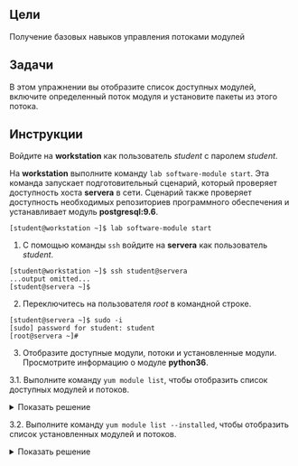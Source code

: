 ## Цели

Получение базовых навыков управления потоками модулей

## Задачи

В этом упражнении вы отобразите список доступных модулей, включите определенный поток модуля и установите пакеты из этого потока.

## Инструкции

Войдите на **workstation** как пользователь *student* с паролем *student*.

На **workstation** выполните команду `lab software-module start`. Эта команда запускает подготовительный сценарий, который проверяет доступность хоста **servera** в сети. Сценарий также проверяет доступность необходимых репозиториев программного обеспечения и устанавливает модуль **postgresql:9.6**.

```
[student@workstation ~]$ lab software-module start
```

1.	С помощью команды `ssh` войдите на **servera** как пользователь *student*.

  ```
  [student@workstation ~]$ ssh student@servera
  ...output omitted...
  [student@servera ~]$ 
  ```

2.	Переключитесь на пользователя *root* в командной строке.

  ```
  [student@servera ~]$ sudo -i
  [sudo] password for student: student
  [root@servera ~]# 
  ```

3.	Отобразите доступные модули, потоки и установленные модули. Просмотрите информацию о модуле **python36**.

  3.1.	Выполните команду `yum module list`, чтобы отобразить список доступных модулей и потоков.

  <details>
  <summary>Показать решение</summary>
  ```
  [root@servera ~]# yum module list
  Red Hat Enterprise Linux 8.2 AppStream (dvd)
  Name          Stream         Profiles             Summary
  ...output omitted...
  python27      2.7 [d]        common [d]           Python ... version 2.7
  python36      3.6 [d][e]     build, common [d]    Python ... version 3.6
  python38      3.8 [d]        build, common [d]    Python ... version 3.8
  ...output omitted...
  Hint: [d]efault, [e]nabled, [x]disabled, [i]nstalled
  ```
  </details>

  3.2.	Выполните команду `yum module list --installed`, чтобы отобразить список установленных модулей и потоков.

  <details>
  <summary>Показать решение</summary>
  ```
  [root@servera ~]# yum module list --installed
  Red Hat Enterprise Linux 8.2 AppStream (dvd)
  Name         Stream    Profiles                 Summary
  postgresql   9.6 [e]   client, server [d] [i]   PostgreSQL server and client ...

  Hint: [d]efault, [e]nabled, [x]disabled, [i]nstalled
  ```
  </details>

  3.3.	Выполните команду `yum module info`, чтобы просмотреть информацию о модуле **python36**.

  <details>
  <summary>Показать решение</summary>
  ```
  [root@servera ~]# yum module info python36
  Name             : python36
  Stream           : 3.6 [d][e][a]
  Version          : 8010020190724083915
  Context          : a920e634
  Architecture     : x86_64
  Profiles         : build, common [d]
  Default profiles : common
  Repo             : rhel-8.2-for-x86_64-appstream-rpms
  Summary          : Python programming language, version 3.6
  ...output omitted...
  Hint: [d]efault, [e]nabled, [x]disabled, [i]nstalled, [a]ctive]
  ```
  </details>

4.	Установите модуль **python36** из потока 3.6 и профиля **common**. Проверьте текущее состояние модуля.

  4.1.	Выполните команду `yum module install`, чтобы установить модуль **python36**. Используйте синтаксис `имя:поток/профиль`, чтобы установить модуль **python36** из потока **3.6** и профиля **common**.

  <details>
  <summary>Примечание</summary>

  Вы можете опустить /профиль, чтобы использовать профиль по умолчанию, и :поток, чтобы использовать поток по умолчанию.
  </details>

  <details>
  <summary>Показать решение</summary>
  ```
  [root@servera ~]# yum module install python36:3.6/common
  ...output omitted...
  Is this ok [y/N]: y
  ...output omitted...
  Complete!
  ```
  </details>

  4.2.	Просмотрите текущее состояние модуля **python36**.

  <details>
  <summary>Показать решение</summary>
  ```
  [root@servera ~]# yum module list python36
  Red Hat Enterprise Linux 8.2 AppStream (dvd)
  Name         Stream         Profiles                   Summary
  python36     3.6 [d][e]     build, common [d] [i]      Python ... version 3.6

  Hint: [d]efault, [e]nabled, [x]disabled, [i]nstalled
  ```
  </details>

5.	Переключитесь на модуль **postgresql** профиля **server**, чтобы использовать поток 10.

  5.1.	Выполните команду `yum module list` для отображения модуля и потока **postgresql**. Обратите внимание, что поток модуля **postgresql:9.6** в настоящее время установлен.

  <details>
  <summary>Показать решение</summary>
  ```
  [root@servera ~]# yum module list postgresql
  Red Hat Enterprise Linux 8.2 AppStream (dvd)
  Name         Stream    Profiles                Summary
  postgresql   9.6 [e]   client, server [d] [i]  PostgreSQL server and client ...
  postgresql   10 [d]    client, server [d]      PostgreSQL server and client ...
  postgresql   12        client, server [d]      PostgreSQL server and client ...

  Hint: [d]efault, [e]nabled, [x]disabled, [i]nstalled
  ```
  </details>

  5.2.	Удалите и отключите поток модуля **postgresql** вместе со всеми пакетами, установленными профилем.

  <details>
  <summary>Показать решение</summary>
  ```
  [root@servera ~]# yum module remove postgresql
  ...output omitted...
  Is this ok [y/N]: y
  ...output omitted...
  Removed:
    postgresql-server-9.6.10-1.module+el8+2470+d1bafa0e.x86_64   libpq-10.5-1.el8.x86_64  postgresql-9.6.10-1.module+el8+2470+d1bafa0e.x86_64
  Complete
  ```
  </details>

  5.3.	Выполните сброс модуля PostgreSQL и его потоков.

  <details>
  <summary>Показать решение</summary>
  ```
  [root@servera ~]# yum module reset postgresql
  =================================================================
  Package       Arch             Version     Repository      Size
  =================================================================
  Resetting modules:
  postgresql

  Transaction Summary
  =================================================================

  Is this ok [y/N]: y
  Complete!
  ```
  </details>

  5.4.	Выполните команду `yum module install`, чтобы переключиться на поток модуля **postgresql:10**.

  <details>
  <summary>Показать решение</summary>
  ```
  [root@servera ~]# yum module install postgresql:10
  ...output omitted...
  Is this ok [y/N]: y
  ...output omitted...
  Complete!
  ```
  </details>

  5.5.	Убедитесь, что модуль **postgresql** переключен на поток **10**.

  <details>
  <summary>Показать решение</summary>
  ```
  [root@servera ~]# yum module list postgresql
  Red Hat Enterprise Linux 8.2 AppStream (dvd)
  Name         Stream    Profiles                Summary
  postgresql   9.6       client, server [d]      PostgreSQL server and client ...
  postgresql   10 [d][e] client, server [d] [i]  PostgreSQL server and client ...
  postgresql   12        client, server [d]      PostgreSQL server and client ...

  Hint: [d]efault, [e]nabled, [x]disabled, [i]nstalled
  ```
  </details>

6.	Удалите и отключите поток модуля **postgresql** вместе со всеми пакетами, установленными профилем.

  6.1.	Выполните команду `yum module remove`, чтобы удалить модуль **postgresql**. Эта команда также удаляет все пакеты, установленные из этого модуля.

  <details>
  <summary>Показать решение</summary>
  ```
  [root@servera ~]# yum module remove postgresql
  ...output omitted...
  Is this ok [y/N]: y
  ...output omitted...
  Complete!
  ```
  </details>

  6.2.	Отключите поток модуля **postgresql**.

  <details>
  <summary>Показать решение</summary>
  ```
  [root@servera ~]# yum module disable postgresql
  ...output omitted...
  Is this ok [y/N]: y
  ...output omitted...
  Complete!
  ```
  </details>

  6.3.	Убедитесь, что поток модуля **postgresql** удален и отключен.

  <details>
  <summary>Показать решение</summary>
  ```
  [root@servera ~]# yum module list postgresql
  Red Hat Enterprise Linux 8.2 AppStream (dvd)
  Name          Stream     Profiles               Summary
  postgresql    9.6 [x]    client, server [d]     PostgreSQL server and client ...
  postgresql    10 [d][x]  client, server [d]     PostgreSQL server and client ...
  postgresql    12 [x]     client, server [d]     PostgreSQL server and client ...

  Hint: [d]efault, [e]nabled, [x]disabled, [i]nstalled
  ```
  </details>

7.	Выйдите с **servera**.

  ```
  [root@servera ~]# exit
  logout
  [student@servera ~]$ exit
  logout
  Connection to servera closed.
  [student@workstation ~]$ 
  ```

## Конец

На **workstation** запустите сценарий `lab software-module finish`, чтобы закончить упражнение. Этот сценарий удаляет все модули, установленные на servera во время упражнения.

```
[student@workstation ~]$ lab software-module finish
```

Упражнение завершено.